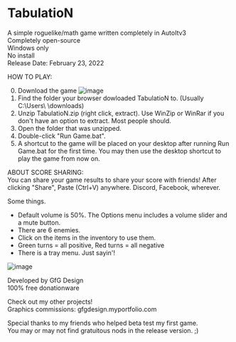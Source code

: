 # TabulatioN  
A simple roguelike/math game written completely in AutoItv3  
Completely open-source  
Windows only  
No install  
Release Date: February 23, 2022  
  
HOW TO PLAY:  
  
0. Download the game ![image](https://user-images.githubusercontent.com/84418728/155447490-f2f66bb5-2e61-4fbb-a13e-fafd365f012c.png)
1. Find the folder your browser dowloaded TabulatioN to. (Usually C:\Users\ <yournamehere> \downloads)
2. Unzip TabulatioN.zip (right click, extract). Use WinZip or WinRar if you don't have an option to extract. Most people should.
3. Open the folder that was unzipped.
4. Double-click "Run Game.bat".
5. A shortcut to the game will be placed on your desktop after running Run Game.bat for the first time. You may then use the desktop shortcut to play the game from now on.

ABOUT SCORE SHARING:  
You can share your game results to share your score with friends! After clicking "Share", Paste (Ctrl+V) anywhere. Discord, Facebook, wherever.

Some things.  
- Default volume is 50%. The Options menu includes a volume slider and a mute button.  
- There are 6 enemies.  
- Click on the items in the inventory to use them.  
- Green turns = all positive, Red turns = all negative  
- There is a tray menu. Just sayin'!  

![image](https://user-images.githubusercontent.com/84418728/155447869-5698d66b-ee6c-4e1e-9f23-60c9175c446e.png)

Developed by GfG Design  
100% free donationware  
  
Check out my other projects!  
Graphics commissions: gfgdesign.myportfolio.com  
  
Special thanks to my friends who helped beta test my first game.  
You may or may not find gratuitous nods in the release version. ;)   
